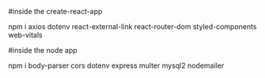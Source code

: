 #inside the create-react-app

npm i axios dotenv react-external-link react-router-dom styled-components web-vitals


#inside the node app

npm i body-parser cors dotenv express multer mysql2 nodemailer
